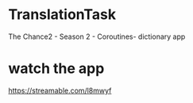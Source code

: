 # TranslationTask
The Chance2 - Season 2 - Coroutines- dictionary app

# watch the app
https://streamable.com/l8mwyf
